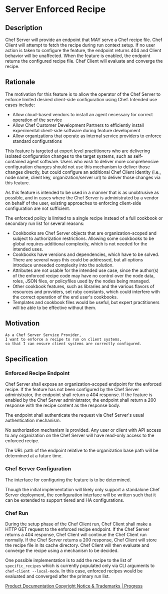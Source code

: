 # Server Enforced Recipe

## Description

Chef Server will provide an endpoint that MAY serve a Chef recipe file. Chef
Client will attempt to fetch the recipe during run context setup. If
no user action is taken to configure the feature, the endpoint returns 404
and Client behavior will be unaffected. When the feature is enabled, the
endpoint returns the configured recipe file. Chef Client will evaluate and
converge the recipe.

## Rationale

The motivation for this feature is to allow the operator of the Chef Server to
enforce limited desired client-side configuration using Chef. Intended use
cases include:

* Allow cloud-based vendors to install an agent necessary for correct operation
  of the service
* Allow Chef Customer Development Partners to efficiently install experimental
  client-side software during feature development
* Allow organizations that operate as internal service providers to enforce
  standard configurations

This feature is targeted at expert level practitioners who are delivering
isolated configuration changes to the target systems, such as self-contained
agent software. Users who wish to deliver more comprehensive configuration
changes should not use this mechanism to deliver those changes directly, but
could configure an additional Chef Client identity (i.e., node name, client
key, organization/server url) to deliver those changes via this feature.

As this feature is intended to be used in a manner that is as unobtrusive as
possible, and in cases where the Chef Server is administrated by a vendor on
behalf of the user, existing approaches to enforcing client-side configuration
are not sufficient.

The enforced policy is limited to a single recipe instead of a full cookbook or
secondary run list for several reasons:

* Cookbooks are Chef Server objects that are organization-scoped and subject to
  authorization restrictions. Allowing some cookbooks to be global requires
  additional complexity, which is not needed for the intended uses.
* Cookbooks have versions and dependencies, which have to be solved. There are
  several ways this could be addressed, but all options introduce unneeded
  complexity into the solution.
* Attributes are not usable for the intended use case, since the author(s) of
  the enforced recipe code may have no control over the node data, roles, JSON
  files, or policyfiles used by the nodes being managed.
* Other cookbook features, such as libraries and the various flavors of
  resources and providers, set ruby constants, which could interfere with the
  correct operation of the end user's cookbooks.
* Templates and cookbook files would be useful, but expert practitioners will
  be able to be effective without them.

## Motivation

    As a Chef Server Service Provider,
    I want to enforce a recipe to run on client systems,
    so that I can ensure client systems are correctly configured.

## Specification

### Enforced Recipe Endpoint

Chef Server shall expose an organization-scoped endpoint for the enforced
recipe. If the feature has not been configured by the Chef Server
administrator, the endpoint shall return a 404 response. If the feature is
enabled by the Chef Server administrator, the endpoint shall return a 200
response with the recipe content as the response body.

The endpoint shall authenticate the request via Chef Server's usual
authentication mechanism.

No authorization mechanism is provided. Any user or client with API access to
any organization on the Chef Server will have read-only access to the enforced
recipe.

The URL path of the endpoint relative to the organization base path will be
determined at a future time.

### Chef Server Configuration

The interface for configuring the feature is to be determined.

Though the initial implementation will likely only support a standalone Chef
Server deployment, the configuration interface will be written such that it can
be extended to support tiered and HA configurations.

### Chef Run

During the setup phase of the Chef Client run, Chef Client shall make a HTTP
GET request to the enforced recipe endpoint. If the Chef Server returns a 404
response, Chef Client will continue the Chef Client run normally. If the Chef
Server returns a 200 response, Chef Client will store the recipe file in its
cache directory. Chef Client will then evaluate and converge the recipe using a
mechanism to be decided.

One possible implementation is to add the recipe to the list of
`specific_recipes` which is currently populated only via CLI arguments to
`chef-client --local-mode`. In this case, enforced recipes would be evaluated
and converged after the primary run list.

[Product Documentation Copyright Notice & Trademarks | Progress](https://www.progress.com/legal/documentation-copyright)
